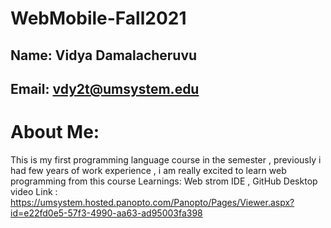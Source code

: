 # WebMobile-Fall2021
## Name: Vidya Damalacheruvu
## Email: vdy2t@umsystem.edu
# About Me: 
This is my first programming language course in the semester , previously i had few years of work experience , i am really excited to learn web programming from this course 
Learnings: Web strom IDE , GitHub Desktop 
video Link : https://umsystem.hosted.panopto.com/Panopto/Pages/Viewer.aspx?id=e22fd0e5-57f3-4990-aa63-ad95003fa398

